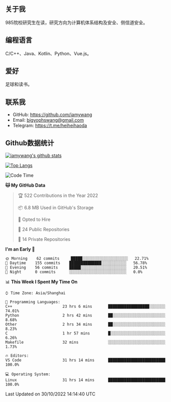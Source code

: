## 关于我

985院校研究生在读，研究方向为计算机体系结构及安全、侧信道安全。

## 编程语言

C/C++、Java、Kotlin、Python、Vue.js。

## 爱好

足球和读书。

## 联系我

- GitHub: https://github.com/iamywang
- Email: bigyophswang@gmail.com
- Telegram: https://t.me/heiheihaoda

## Github数据统计

[![iamywang's github stats](https://github-readme-stats.vercel.app/api?username=iamywang&count_private=true&show_icons=true)]()

[![Top Langs](https://github-readme-stats.vercel.app/api/top-langs/?username=iamywang&layout=compact)]()

<!--START_SECTION:waka-->
![Code Time](http://img.shields.io/badge/Code%20Time-652%20hrs%2031%20mins-blue)

**🐱 My GitHub Data** 

> 🏆 522 Contributions in the Year 2022
 > 
> 📦 6.8 MB Used in GitHub's Storage 
 > 
> 💼 Opted to Hire
 > 
> 📜 24 Public Repositories 
 > 
> 🔑 14 Private Repositories  
 > 
**I'm an Early 🐤** 

```text
🌞 Morning    62 commits     █████░░░░░░░░░░░░░░░░░░░░   22.71% 
🌆 Daytime    155 commits    ██████████████░░░░░░░░░░░   56.78% 
🌃 Evening    56 commits     █████░░░░░░░░░░░░░░░░░░░░   20.51% 
🌙 Night      0 commits      ░░░░░░░░░░░░░░░░░░░░░░░░░   0.0%

```


📊 **This Week I Spent My Time On** 

```text
⌚︎ Time Zone: Asia/Shanghai

💬 Programming Languages: 
C++                      23 hrs 6 mins       ██████████████████░░░░░░░   74.01% 
Python                   2 hrs 42 mins       ██░░░░░░░░░░░░░░░░░░░░░░░   8.68% 
Other                    2 hrs 34 mins       ██░░░░░░░░░░░░░░░░░░░░░░░   8.23% 
C                        1 hr 57 mins        █░░░░░░░░░░░░░░░░░░░░░░░░   6.26% 
Makefile                 32 mins             ░░░░░░░░░░░░░░░░░░░░░░░░░   1.73%

🔥 Editors: 
VS Code                  31 hrs 14 mins      █████████████████████████   100.0%

💻 Operating System: 
Linux                    31 hrs 14 mins      █████████████████████████   100.0%

```


 Last Updated on 30/10/2022 14:14:40 UTC
<!--END_SECTION:waka-->
